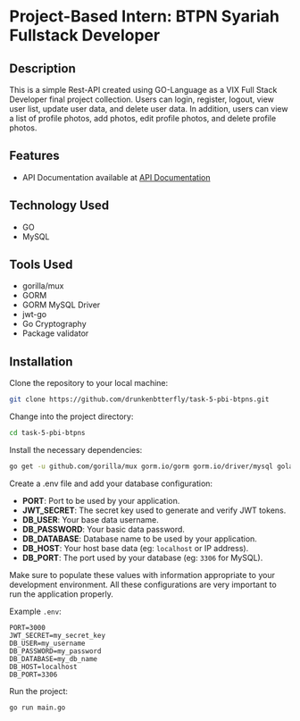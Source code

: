 # Project-Based Intern: BTPN Syariah Fullstack Developer

## Description
This is a simple Rest-API created using GO-Language as a VIX Full Stack Developer final project collection. Users can login, register, logout, view user list, update user data, and delete user data. In addition, users can view a list of profile photos, add photos, edit profile photos, and delete profile photos.

## Features
- API Documentation available at [API Documentation](/api-docs.md)

## Technology Used

- GO
- MySQL

## Tools Used
- gorilla/mux
- GORM
- GORM MySQL Driver
- jwt-go
- Go Cryptography
- Package validator

## Installation

Clone the repository to your local machine:

```bash
git clone https://github.com/drunkenbtterfly/task-5-pbi-btpns.git
```

Change into the project directory:

```bash
cd task-5-pbi-btpns
```

Install the necessary dependencies:

```bash
go get -u github.com/gorilla/mux gorm.io/gorm gorm.io/driver/mysql golang.org/x/crypto github.com/golang-jwt/jwt/v5 github.com/go-playground/validator/v10
```

Create a .env file and add your database configuration:
- **PORT**: Port to be used by your application.
- **JWT_SECRET**: The secret key used to generate and verify JWT tokens.
- **DB_USER**: Your base data username.
- **DB_PASSWORD**: Your basic data password.
- **DB_DATABASE**: Database name to be used by your application.
- **DB_HOST**: Your host base data (eg: `localhost` or IP address).
- **DB_PORT**: The port used by your database (eg: `3306` for MySQL).

Make sure to populate these values with information appropriate to your development environment. All these configurations are very important to run the application properly.

Example `.env`:

```env
PORT=3000
JWT_SECRET=my_secret_key
DB_USER=my_username
DB_PASSWORD=my_password
DB_DATABASE=my_db_name
DB_HOST=localhost
DB_PORT=3306
```

Run the project:

```bash
go run main.go
```
